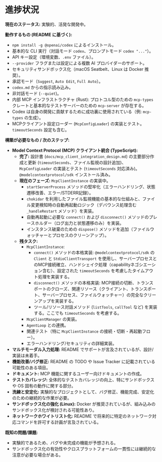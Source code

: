 # 進捗状況

**現在のステータス:** 実験的、活発な開発中。

**動作するもの (README に基づく):**

- `npm install -g @openai/codex` によるインストール。
- 基本的な CLI 実行（対話モード `codex`、プロンプトモード `codex "..."`）。
- API キー設定（環境変数、`.env` ファイル）。
- `--provider` フラグまたは設定による複数 AI プロバイダーのサポート。
- セキュリティサンドボックス化（macOS Seatbelt、Linux は Docker 推奨）。
- 承認モード（`Suggest`, `Auto Edit`, `Full Auto`）。
- `codex.md` からの指示読み込み。
- 非対話モード (`--quiet`)。
- 内部 MCP インフラストラクチャ (Rust): プロトコル型のための `mcp-types` クレートと基本的なテストサーバーのための `mcp-server` が存在する。
- Codex は自身の開発に貢献するために成功裏に使用されている（例: `mcp-types` の生成）。
- MCPクライアント設定ローダー (`McpConfigLoader`) の実装とテスト。`timeoutSeconds` 設定も含む。

**構築が必要なもの / 次のステップ:**

- **Model Context Protocol (MCP) クライアント統合 (TypeScript):**
  - **完了:** 設計書 (`docs/mcp_client_integration_design.md`) の主要部分作成と更新 (`timeoutSeconds`、ファイル監視の設計追加)、`McpConfigLoader` の実装とテスト (`timeoutSeconds` 対応済み)。`@modelcontextprotocol/sdk` インストール済み。
  - **現在のフェーズ:** `McpClientInstance` の実装中。
    - `startServerProcess` メソッドの堅牢化（エラーハンドリング、状態遷移改善、エラー/STDERR記録）。
    - `chokidar` を利用したファイル監視機能の基本的な仕組みと、ファイル変更検知時の自動再起動ロジック（デバウンス処理含む `_handleRestart` メソッド）を実装。
    - 自動再起動に必要な `connect()` および `disconnect()` メソッドのプレースホルダー（ログ出力と状態遷移のみ）を実装。
    - インスタンス破棄のための `dispose()` メソッドを追加（ファイルウォッチャーとプロセスのクリーンアップ）。
  - **残タスク:**
    - `McpClientInstance`:
      - `connect()` メソッドの本格実装: `@modelcontextprotocol/sdk` の `Client` と `StdioClientTransport` を使用し、サーバープロセスとのMCP接続確立、ハンドシェイク処理（capabilityネゴシエーション含む）、設定された `timeoutSeconds` を考慮したタイムアウト処理を実装する。
      - `disconnect()` メソッドの本格実装: MCP接続の切断、トランスポートのクローズ、関連リソース（クライアント、トランスポート、サーバープロセス、ファイルウォッチャー）の完全なクリーンアップを実装する。
      - ツール/リソース対話メソッド (`listTools`, `callTool` など) を実装する。ここでも `timeoutSeconds` を考慮する。
    - `McpClientManager` の実装。
    - `AgentLoop` との連携。
    - 関連テスト（特に `McpClientInstance` の接続・切断・再起動フロー）。
    - エラーハンドリング/セキュリティの詳細実装。
- **マルチモーダル入力処理:** README でサポートが言及されているが、設計/実装は未着手。
- **機能改善/バグ修正:** README の TODO や Issue Tracker に記載されている可能性のある項目。
- **ドキュメント:** MCP 機能に関するユーザー向けドキュメントの作成。
- **テストカバレッジ:** 全体的なテストカバレッジの向上、特にサンドボックスや OS 固有の動作に関する部分。
- **洗練と安定化:** 実験的なプロジェクトとして、バグ修正、機能完成、安定化のための継続的な作業が必要。
- **サンドボックス化の強化 (Linux):** Docker が推奨されているが、組み込みのサンドボックス化が検討される可能性あり。
- **ネットワークホワイトリスト化:** README で将来的に特定のネットワーク対応コマンドを許可する計画が言及されている。

**既知の問題/課題:**

- 実験的であるため、バグや未完成の機能が予想される。
- サンドボックス化の有効性やクロスプラットフォームの一貫性には継続的な注意が必要な場合がある。
